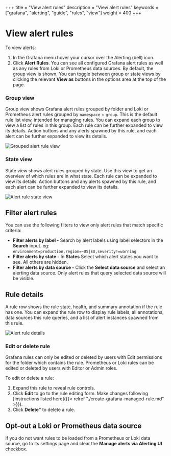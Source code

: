 +++
title = "View alert rules"
description = "View alert rules"
keywords = ["grafana", "alerting", "guide", "rules", "view"]
weight = 400
+++

# View alert rules

To view alerts:

1. In the Grafana menu hover your cursor over the Alerting (bell) icon.
1. Click **Alert Rules**. You can see all configured Grafana alert rules as well as any rules from Loki or Prometheus data sources.
   By default, the group view is shown. You can toggle between group or state views by clicking the relevant **View as** buttons in the options area at the top of the page.

### Group view

Group view shows Grafana alert rules grouped by folder and Loki or Prometheus alert rules grouped by `namespace` + `group`. This is the default rule list view, intended for managing rules. You can expand each group to view a list of rules in this group. Each rule can be further expanded to view its details. Action buttons and any alerts spawned by this rule, and each alert can be further expanded to view its details.

![Grouped alert rule view](/static/img/docs/alerting/unified/rule-list-group-view-8-0.png 'Screenshot of grouped alert rule view')

### State view

State view shows alert rules grouped by state. Use this view to get an overview of which rules are in what state. Each rule can be expanded to view its details. Action buttons and any alerts spawned by this rule, and each alert can be further expanded to view its details.

![Alert rule state view](/static/img/docs/alerting/unified/rule-list-state-view-8-0.png 'Screenshot of alert rule state view')

## Filter alert rules

You can use the following filters to view only alert rules that match specific criteria:

- **Filter alerts by label -** Search by alert labels using label selectors in the **Search** input. eg: `environment=production,region=~US|EU,severity!=warning`
- **Filter alerts by state -** In **States** Select which alert states you want to see. All others are hidden.
- **Filter alerts by data source -** Click the **Select data source** and select an alerting data source. Only alert rules that query selected data source will be visible.

## Rule details

A rule row shows the rule state, health, and summary annotation if the rule has one. You can expand the rule row to display rule labels, all annotations, data sources this rule queries, and a list of alert instances spawned from this rule.

![Alert rule details](/static/img/docs/alerting/unified/rule-details-8-0.png 'Screenshot of alert rule details')

### Edit or delete rule

Grafana rules can only be edited or deleted by users with Edit permissions for the folder which contains the rule. Prometheus or Loki rules can be edited or deleted by users with Editor or Admin roles.

To edit or delete a rule:

1. Expand this rule to reveal rule controls.
1. Click **Edit** to go to the rule editing form. Make changes following [instructions listed here]({{< relref "./create-grafana-managed-rule.md" >}}).
1. Click **Delete"** to delete a rule.

## Opt-out a Loki or Prometheus data source

If you do not want rules to be loaded from a Prometheus or Loki data source, go to its settings page and clear the **Manage alerts via Alerting UI** checkbox.
